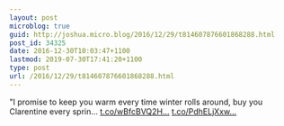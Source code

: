 ```yaml
---
layout: post
microblog: true
guid: http://joshua.micro.blog/2016/12/29/t814607876601868288.html
post_id: 34325
date: 2016-12-30T10:03:47+1100
lastmod: 2019-07-30T17:41:20+1100
type: post
url: /2016/12/29/t814607876601868288.html
---
```

"I promise to keep you warm every time winter rolls around, buy you Clarentine every sprin… [t.co/wBfcBVQ2H...](https://t.co/wBfcBVQ2Hq) [t.co/PdhELjXxw...](https://t.co/PdhELjXxwd)
